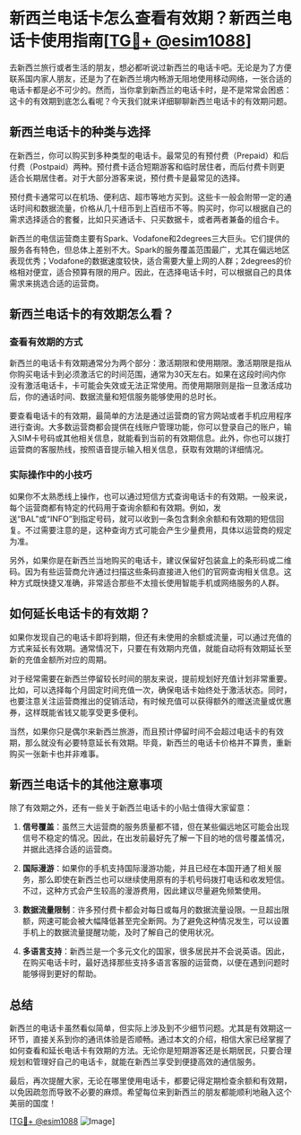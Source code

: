 # 新西兰电话卡怎么查看有效期？新西兰电话卡使用指南[[TG💪+ @esim1088](https://t.me/s/esim1088)]

去新西兰旅行或者生活的朋友，想必都听说过新西兰的电话卡吧。无论是为了方便联系国内家人朋友，还是为了在新西兰境内畅游无阻地使用移动网络，一张合适的电话卡都是必不可少的。然而，当你拿到新西兰的电话卡时，是不是常常会困惑：这卡的有效期到底怎么看呢？今天我们就来详细聊聊新西兰电话卡的有效期问题。

## 新西兰电话卡的种类与选择

在新西兰，你可以购买到多种类型的电话卡。最常见的有预付费（Prepaid）和后付费（Postpaid）两种。预付费卡适合短期游客和临时居住者，而后付费卡则更适合长期居住者。对于大部分游客来说，预付费卡是最常见的选择。

预付费卡通常可以在机场、便利店、超市等地方买到。这些卡一般会附带一定的通话时间和数据流量，价格从几十纽币到上百纽币不等。购买时，你可以根据自己的需求选择适合的套餐，比如只买通话卡、只买数据卡，或者两者兼备的组合卡。

新西兰的电信运营商主要有Spark、Vodafone和2degrees三大巨头。它们提供的服务各有特色，但总体上差别不大。Spark的服务覆盖范围最广，尤其在偏远地区表现优秀；Vodafone的数据速度较快，适合需要大量上网的人群；2degrees的价格相对便宜，适合预算有限的用户。因此，在选择电话卡时，可以根据自己的具体需求来挑选合适的运营商。

## 新西兰电话卡的有效期怎么看？

### 查看有效期的方式

新西兰的电话卡有效期通常分为两个部分：激活期限和使用期限。激活期限是指从你购买电话卡到必须激活它的时间范围，通常为30天左右。如果在这段时间内你没有激活电话卡，卡可能会失效或无法正常使用。而使用期限则是指一旦激活成功后，你的通话时间、数据流量和短信服务能够使用的总时长。

要查看电话卡的有效期，最简单的方法是通过运营商的官方网站或者手机应用程序进行查询。大多数运营商都会提供在线账户管理功能，你可以登录自己的账户，输入SIM卡号码或其他相关信息，就能看到当前的有效期信息。此外，你也可以拨打运营商的客服热线，按照语音提示输入相关信息，获取有效期的详细情况。

### 实际操作中的小技巧

如果你不太熟悉线上操作，也可以通过短信方式查询电话卡的有效期。一般来说，每个运营商都有特定的代码用于查询余额和有效期。例如，发送“BAL”或“INFO”到指定号码，就可以收到一条包含剩余余额和有效期的短信回复。不过需要注意的是，这种查询方式可能会产生少量费用，具体以运营商的规定为准。

另外，如果你是在新西兰当地购买的电话卡，建议保留好包装盒上的条形码或二维码。因为有些运营商允许通过扫描这些条码直接进入他们的官网查询相关信息。这种方式既快捷又准确，非常适合那些不太擅长使用智能手机或网络服务的人群。

## 如何延长电话卡的有效期？

如果你发现自己的电话卡即将到期，但还有未使用的余额或流量，可以通过充值的方式来延长有效期。通常情况下，只要在有效期内充值，就能自动将有效期延长至新的充值金额所对应的周期。

对于经常需要在新西兰停留较长时间的朋友来说，提前规划好充值计划非常重要。比如，可以选择每个月固定时间充值一次，确保电话卡始终处于激活状态。同时，也要注意关注运营商推出的促销活动，有时候充值可以获得额外的赠送流量或优惠券，这样既能省钱又能享受更多便利。

当然，如果你只是偶尔来新西兰旅游，而且预计停留时间不会超过电话卡的有效期，那么就没有必要特意延长有效期。毕竟，新西兰的电话卡价格并不算贵，重新购买一张新卡也并非难事。

## 新西兰电话卡的其他注意事项

除了有效期之外，还有一些关于新西兰电话卡的小贴士值得大家留意：

1. **信号覆盖**：虽然三大运营商的服务质量都不错，但在某些偏远地区可能会出现信号不稳定的情况。因此，在出发前最好先了解一下目的地的信号覆盖情况，并据此选择合适的运营商。
   
2. **国际漫游**：如果你的手机支持国际漫游功能，并且已经在本国开通了相关服务，那么即使在新西兰也可以继续使用原有的手机号码拨打电话和收发短信。不过，这种方式会产生较高的漫游费用，因此建议尽量避免频繁使用。

3. **数据流量限制**：许多预付费卡都会对每日或每月的数据流量设限。一旦超出限额，网速可能会被大幅降低甚至完全断网。为了避免这种情况发生，可以设置手机上的数据流量提醒功能，及时了解自己的使用状况。

4. **多语言支持**：新西兰是一个多元文化的国家，很多居民并不会说英语。因此，在购买电话卡时，最好选择那些支持多语言客服的运营商，以便在遇到问题时能够得到更好的帮助。

## 总结

新西兰的电话卡虽然看似简单，但实际上涉及到不少细节问题。尤其是有效期这一环节，直接关系到你的通讯体验是否顺畅。通过本文的介绍，相信大家已经掌握了如何查看和延长电话卡有效期的方法。无论你是短期游客还是长期居民，只要合理规划和管理好自己的电话卡，就能在新西兰享受到便捷高效的通信服务。

最后，再次提醒大家，无论在哪里使用电话卡，都要记得定期检查余额和有效期，以免因疏忽而导致不必要的麻烦。希望每位来到新西兰的朋友都能顺利地融入这个美丽的国度！

[[TG💪+ @esim1088](https://t.me/s/esim1088) ![Image](https://i.postimg.cc/4NQfJmqS/Snipaste-2025-05-13-00-14-12.png)]